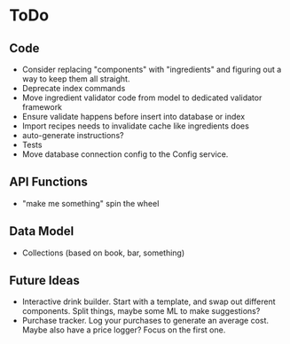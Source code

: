 ToDo
====

Code
----
* Consider replacing "components" with "ingredients" and figuring out a way to keep them all straight.
* Deprecate index commands
* Move ingredient validator code from model to dedicated validator framework
* Ensure validate happens before insert into database or index
* Import recipes needs to invalidate cache like ingredients does
* auto-generate instructions?
* Tests
* Move database connection config to the Config service.

API Functions
-------------
* "make me something" spin the wheel

Data Model
----------
* Collections (based on book, bar, something)

Future Ideas
------------
* Interactive drink builder. Start with a template, and swap out different
  components. Split things, maybe some ML to make suggestions?
* Purchase tracker. Log your purchases to generate an average cost. Maybe
  also have a price logger? Focus on the first one.